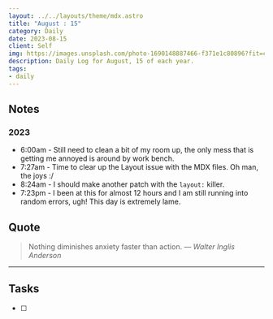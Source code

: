 ```yaml
---
layout: ../../layouts/theme/mdx.astro
title: "August : 15"
category: Daily
date: 2023-08-15
client: Self
img: https://images.unsplash.com/photo-1690148887466-f371e1c80896?fit=crop&q=85&w=1400&h=700
description: Daily Log for August, 15 of each year.
tags:
- daily
---
```


## Notes
### 2023
- 6:00am - Still need to clean a bit of my room up, the only mess that is getting me annoyed is around by work bench. 
- 7:27am - Time to clear up the Layout issue with the MDX files. Oh man, the joys :/
- 8:24am - I should make another patch with the `layout:` killer.
- 7:23pm - I been at this for almost 12 hours and I am still running into random errors, ugh! This day is extremely lame.

## Quote

> Nothing diminishes anxiety faster than action.
> — <cite>Walter Inglis Anderson</cite>

---

## Tasks

- [ ]
